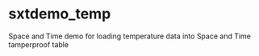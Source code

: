 # sxtdemo_temp
Space and Time demo for loading temperature data into Space and Time tamperproof table
